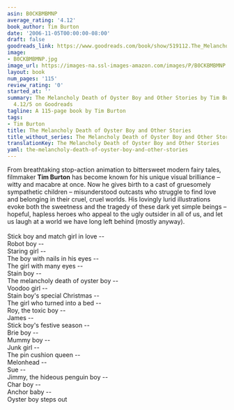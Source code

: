 ```yaml
---
asin: B0CKBMBMNP
average_rating: '4.12'
book_author: Tim Burton
date: '2006-11-05T00:00:00-08:00'
draft: false
goodreads_link: https://www.goodreads.com/book/show/519112.The_Melancholy_Death_of_Oyster_Boy_and_Other_Stories
image:
- B0CKBMBMNP.jpg
image_url: https://images-na.ssl-images-amazon.com/images/P/B0CKBMBMNP.01._SCLZZZZZZZ.jpg
layout: book
num_pages: '115'
review_rating: '0'
started_at: ''
summary: The Melancholy Death of Oyster Boy and Other Stories by Tim Burton - rated
  4.12/5 on Goodreads
tagline: A 115-page book by Tim Burton
tags:
- Tim Burton
title: The Melancholy Death of Oyster Boy and Other Stories
title_without_series: The Melancholy Death of Oyster Boy and Other Stories
translationKey: The Melancholy Death of Oyster Boy and Other Stories
yaml: the-melancholy-death-of-oyster-boy-and-other-stories
---
```


From breathtaking stop-action animation to bittersweet modern fairy tales, filmmaker <b>Tim Burton</b> has become known for his unique visual brilliance – witty and macabre at once. Now he gives birth to a cast of gruesomely sympathetic children – misunderstood outcasts who struggle to find love and belonging in their cruel, cruel worlds. His lovingly lurid illustrations evoke both the sweetness and the tragedy of these dark yet simple beings – hopeful, hapless heroes who appeal to the ugly outsider in all of us, and let us laugh at a world we have long left behind (mostly anyway).<br /><br />Stick boy and match girl in love --<br />Robot boy --<br />Staring girl --<br />The boy with nails in his eyes --<br />The girl with many eyes --<br />Stain boy --<br />The melancholy death of oyster boy --<br />Voodoo girl --<br />Stain boy's special Christmas --<br />The girl who turned into a bed --<br />Roy, the toxic boy --<br />James --<br />Stick boy's festive season --<br />Brie boy --<br />Mummy boy --<br />Junk girl --<br />The pin cushion queen --<br />Melonhead --<br />Sue --<br />Jimmy, the hideous penguin boy --<br />Char boy --<br />Anchor baby --<br />Oyster boy steps out
